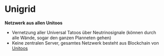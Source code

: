 # Unigrid

**Netzwerk aus allen Unitoos**

- Vernetzung aller Universal Tatoos über Neutrinosignale (können durch alle Wände, sogar den ganzen Planneten gehen)
- Keine zentralen Server, gesamtes Netzwerk besteht aus Blockchain von [Unitoos](/wiki/glossar/Unitoo.md)
